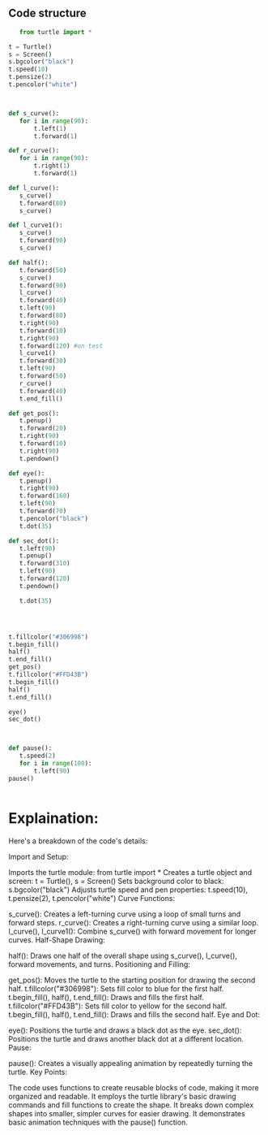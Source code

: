 ## Code structure
 ```python
    from turtle import *

t = Turtle()
s = Screen()
s.bgcolor("black")
t.speed(10)
t.pensize(2)
t.pencolor("white")



def s_curve():
    for i in range(90):
        t.left(1)
        t.forward(1)

def r_curve():
    for i in range(90):
        t.right(1)
        t.forward(1)

def l_curve():
    s_curve()
    t.forward(80)
    s_curve()

def l_curve1():
    s_curve()
    t.forward(90)
    s_curve()

def half():
    t.forward(50)
    s_curve()
    t.forward(90)
    l_curve()
    t.forward(40)
    t.left(90)
    t.forward(80)
    t.right(90)
    t.forward(10)
    t.right(90)
    t.forward(120) #on test
    l_curve1()
    t.forward(30)
    t.left(90)
    t.forward(50)
    r_curve()
    t.forward(40)
    t.end_fill()

def get_pos():
    t.penup()
    t.forward(20)
    t.right(90)
    t.forward(10)
    t.right(90)
    t.pendown()

def eye():
    t.penup()
    t.right(90)
    t.forward(160)
    t.left(90)
    t.forward(70)
    t.pencolor("black")
    t.dot(35)

def sec_dot():
    t.left(90)
    t.penup()
    t.forward(310)
    t.left(90)
    t.forward(120)
    t.pendown()

    t.dot(35)




t.fillcolor("#306998")
t.begin_fill()
half()
t.end_fill()
get_pos()
t.fillcolor("#FFD43B")
t.begin_fill()
half()
t.end_fill()

eye()
sec_dot()



def pause():
    t.speed(2)
    for i in range(100):
        t.left(90)
pause()


 
   ``` 
    
   # Explaination:

Here's a breakdown of the code's details:

Import and Setup:

Imports the turtle module: from turtle import *
Creates a turtle object and screen: t = Turtle(), s = Screen()
Sets background color to black: s.bgcolor("black")
Adjusts turtle speed and pen properties: t.speed(10), t.pensize(2), t.pencolor("white")
Curve Functions:

s_curve(): Creates a left-turning curve using a loop of small turns and forward steps.
r_curve(): Creates a right-turning curve using a similar loop.
l_curve(), l_curve1(): Combine s_curve() with forward movement for longer curves.
Half-Shape Drawing:

half(): Draws one half of the overall shape using s_curve(), l_curve(), forward movements, and turns.
Positioning and Filling:

get_pos(): Moves the turtle to the starting position for drawing the second half.
t.fillcolor("#306998"): Sets fill color to blue for the first half.
t.begin_fill(), half(), t.end_fill(): Draws and fills the first half.
t.fillcolor("#FFD43B"): Sets fill color to yellow for the second half.
t.begin_fill(), half(), t.end_fill(): Draws and fills the second half.
Eye and Dot:

eye(): Positions the turtle and draws a black dot as the eye.
sec_dot(): Positions the turtle and draws another black dot at a different location.
Pause:

pause(): Creates a visually appealing animation by repeatedly turning the turtle.
Key Points:

The code uses functions to create reusable blocks of code, making it more organized and readable.
It employs the turtle library's basic drawing commands and fill functions to create the shape.
It breaks down complex shapes into smaller, simpler curves for easier drawing.
It demonstrates basic animation techniques with the pause() function.
